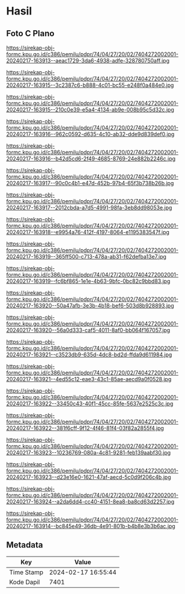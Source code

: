 # Hasil

## Foto C Plano

https://sirekap-obj-formc.kpu.go.id/c386/pemilu/pdpr/74/04/27/20/02/7404272002001-20240217-163913--aeac1729-3da6-4938-adfe-328780750aff.jpg

https://sirekap-obj-formc.kpu.go.id/c386/pemilu/pdpr/74/04/27/20/02/7404272002001-20240217-163915--3c2387c6-b888-4c01-bc55-e248f0a484e0.jpg

https://sirekap-obj-formc.kpu.go.id/c386/pemilu/pdpr/74/04/27/20/02/7404272002001-20240217-163915--210c0e39-e5a4-4134-ab9e-008b95c5d32c.jpg

https://sirekap-obj-formc.kpu.go.id/c386/pemilu/pdpr/74/04/27/20/02/7404272002001-20240217-163916--962c0592-d635-4c10-ab32-dde9d839def0.jpg

https://sirekap-obj-formc.kpu.go.id/c386/pemilu/pdpr/74/04/27/20/02/7404272002001-20240217-163916--b42d5cd6-2f49-4685-8769-24e882b2246c.jpg

https://sirekap-obj-formc.kpu.go.id/c386/pemilu/pdpr/74/04/27/20/02/7404272002001-20240217-163917--90c0c4b1-e47d-452b-97b4-65f3b738b26b.jpg

https://sirekap-obj-formc.kpu.go.id/c386/pemilu/pdpr/74/04/27/20/02/7404272002001-20240217-163917--2012cbda-a7d5-4991-98fa-3eb8dd98053e.jpg

https://sirekap-obj-formc.kpu.go.id/c386/pemilu/pdpr/74/04/27/20/02/7404272002001-20240217-163918--e9954a76-412f-4197-8064-e1195383547f.jpg

https://sirekap-obj-formc.kpu.go.id/c386/pemilu/pdpr/74/04/27/20/02/7404272002001-20240217-163919--365ff500-c713-478a-ab31-f62defba13e7.jpg

https://sirekap-obj-formc.kpu.go.id/c386/pemilu/pdpr/74/04/27/20/02/7404272002001-20240217-163919--fc6bf865-1e1e-4b63-9bfc-0bc82c9bbd83.jpg

https://sirekap-obj-formc.kpu.go.id/c386/pemilu/pdpr/74/04/27/20/02/7404272002001-20240217-163920--50a47afb-3e3b-4b18-bef6-503d8b928893.jpg

https://sirekap-obj-formc.kpu.go.id/c386/pemilu/pdpr/74/04/27/20/02/7404272002001-20240217-163920--56a0d333-caf5-4011-8af0-bb064f167057.jpg

https://sirekap-obj-formc.kpu.go.id/c386/pemilu/pdpr/74/04/27/20/02/7404272002001-20240217-163921--c3523db9-635d-4dc8-bd2d-ffda9d611984.jpg

https://sirekap-obj-formc.kpu.go.id/c386/pemilu/pdpr/74/04/27/20/02/7404272002001-20240217-163921--4ed55c12-eae3-43c1-85ae-aecd9a0f0528.jpg

https://sirekap-obj-formc.kpu.go.id/c386/pemilu/pdpr/74/04/27/20/02/7404272002001-20240217-163922--33450c43-40f1-45cc-85fe-5637e2525c3c.jpg

https://sirekap-obj-formc.kpu.go.id/c386/pemilu/pdpr/74/04/27/20/02/7404272002001-20240217-163922--381f6cff-9f12-4f46-81f4-03f82a2855f4.jpg

https://sirekap-obj-formc.kpu.go.id/c386/pemilu/pdpr/74/04/27/20/02/7404272002001-20240217-163923--10236769-080a-4c81-9281-feb139aabf30.jpg

https://sirekap-obj-formc.kpu.go.id/c386/pemilu/pdpr/74/04/27/20/02/7404272002001-20240217-163923--d23e16e0-1621-47af-aecd-5c0d9f206c4b.jpg

https://sirekap-obj-formc.kpu.go.id/c386/pemilu/pdpr/74/04/27/20/02/7404272002001-20240217-163924--a2da6dd4-cc40-4151-8ea8-ba8cd63d2257.jpg

https://sirekap-obj-formc.kpu.go.id/c386/pemilu/pdpr/74/04/27/20/02/7404272002001-20240217-163914--bc845e49-36db-4e91-801b-b4b8e3b3b6ac.jpg


## Metadata

| Key        | Value               |
| ---------- | ------------------- |
| Time Stamp | 2024-02-17 16:55:44 |
| Kode Dapil | 7401                |



